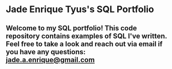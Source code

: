 # Jade Enrique Tyus's SQL Portfolio

## Welcome to my SQL portfolio! This code repository contains examples of SQL I've written. Feel free to take a look and reach out via email if you have any questions: jade.a.enrique@gmail.com
